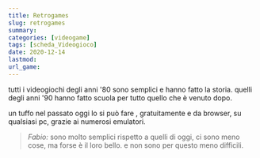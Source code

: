 ```yaml
---
title: Retrogames
slug: retrogames
summary: 
categories: [videogame]
tags: [scheda_Videogioco]
date: 2020-12-14
lastmod: 
url_game: 
---
```

tutti i videogiochi degli anni '80 sono semplici e hanno fatto la storia.
quelli degli anni '90 hanno fatto scuola per tutto quello che è venuto dopo.  

un tuffo nel passato oggi lo si può fare , gratuitamente e da browser, su qualsiasi pc, grazie ai numerosi emulatori.

> *Fabio:*
> sono molto semplici rispetto a quelli di oggi, ci sono meno cose, ma forse è il loro bello. e non sono per questo meno difficili.


